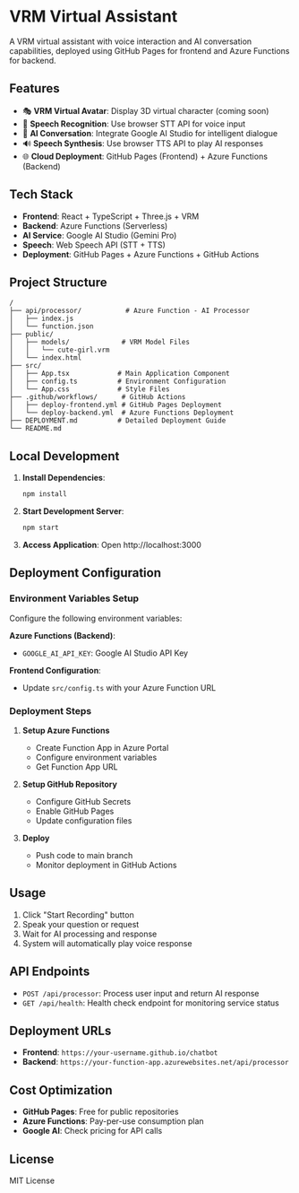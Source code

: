 # VRM Virtual Assistant

A VRM virtual assistant with voice interaction and AI conversation capabilities, deployed using GitHub Pages for frontend and Azure Functions for backend.

## Features

- 🎭 **VRM Virtual Avatar**: Display 3D virtual character (coming soon)
- 🎤 **Speech Recognition**: Use browser STT API for voice input
- 🤖 **AI Conversation**: Integrate Google AI Studio for intelligent dialogue
- 🔊 **Speech Synthesis**: Use browser TTS API to play AI responses
- 🌐 **Cloud Deployment**: GitHub Pages (Frontend) + Azure Functions (Backend)

## Tech Stack

- **Frontend**: React + TypeScript + Three.js + VRM
- **Backend**: Azure Functions (Serverless)
- **AI Service**: Google AI Studio (Gemini Pro)
- **Speech**: Web Speech API (STT + TTS)
- **Deployment**: GitHub Pages + Azure Functions + GitHub Actions

## Project Structure

```
/
├── api/processor/           # Azure Function - AI Processor
│   ├── index.js
│   └── function.json
├── public/
│   ├── models/             # VRM Model Files
│   │   └── cute-girl.vrm
│   └── index.html
├── src/
│   ├── App.tsx            # Main Application Component
│   ├── config.ts          # Environment Configuration
│   └── App.css            # Style Files
├── .github/workflows/      # GitHub Actions
│   ├── deploy-frontend.yml # GitHub Pages Deployment
│   └── deploy-backend.yml  # Azure Functions Deployment
├── DEPLOYMENT.md          # Detailed Deployment Guide
└── README.md
```

## Local Development

1. **Install Dependencies**:
   ```bash
   npm install
   ```

2. **Start Development Server**:
   ```bash
   npm start
   ```

3. **Access Application**:
   Open http://localhost:3000

## Deployment Configuration

### Environment Variables Setup

Configure the following environment variables:

**Azure Functions (Backend)**:
- `GOOGLE_AI_API_KEY`: Google AI Studio API Key

**Frontend Configuration**:
- Update `src/config.ts` with your Azure Function URL

### Deployment Steps

1. **Setup Azure Functions**
   - Create Function App in Azure Portal
   - Configure environment variables
   - Get Function App URL

2. **Setup GitHub Repository**
   - Configure GitHub Secrets
   - Enable GitHub Pages
   - Update configuration files

3. **Deploy**
   - Push code to main branch
   - Monitor deployment in GitHub Actions

## Usage

1. Click "Start Recording" button
2. Speak your question or request
3. Wait for AI processing and response
4. System will automatically play voice response

## API Endpoints

- `POST /api/processor`: Process user input and return AI response
- `GET /api/health`: Health check endpoint for monitoring service status

## Deployment URLs

- **Frontend**: `https://your-username.github.io/chatbot`
- **Backend**: `https://your-function-app.azurewebsites.net/api/processor`

## Cost Optimization

- **GitHub Pages**: Free for public repositories
- **Azure Functions**: Pay-per-use consumption plan
- **Google AI**: Check pricing for API calls

## License

MIT License
